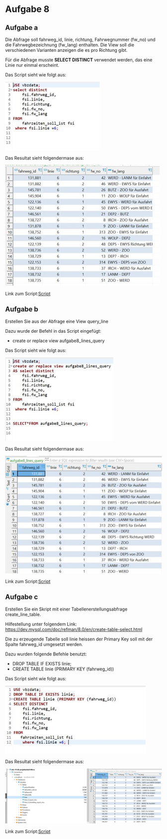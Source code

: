# Aufgabe 8
## Aufgabe a
Die Abfrage soll  fahrweg_id, linie, richtung, Fahrwegnummer (fw_no) und die Fahrwegbezeichnung 
(fw_lang) enthalten. Die View soll die verschiedenen Varianten anzeigen die es pro Richtung gibt.

Für die Abfrage musste **SELECT DISTINCT** verwendet werden, das eine Linie nur einmal erscheint.

Das Script sieht wie folgt aus:

![script](/Images/Aufgabe8/script8a.JPG)

Das Resultat sieht folgendermase aus:

![script](/Images/Aufgabe8/resultat8a.jpg)

Link zum Script:[Script](/Scripts/Aufgabe8/Aufgabe8a.sql)

## Aufgabe b
Erstellen Sie aus der Abfrage eine View query_line 

Dazu wurde der Befehl in das Script eingefügt:
- create or replace view aufgabe8_lines_query

Das Script sieht wie folgt aus:

![script](/Images/Aufgabe8/script8b.JPG)

Das Resultat sieht folgendermase aus:

![script](/Images/Aufgabe8/resultat8b.JPG)

Link zum Script:[Script](/Scripts/Aufgabe8/Aufgabe8b.sql)

## Aufgabe c
Erstellen Sie ein Skript mit einer Tabellenerstellungsabfrage create_line_table. 

Hilfestellung unter folgendem Link: https://dev.mysql.com/doc/refman/8.0/en/create-table-select.html  

Die zu erzeugende Tabelle soll linie heissen der Primary Key soll mit der Spalte fahrweg_id umgesetzt werden.

Dazu wurden folgende Befehle benutzt:
- DROP TABLE IF EXISTS linie;
- CREATE TABLE linie (PRIMARY KEY (fahrweg_id))

Das Script sieht wie folgt aus:

![script](/Images/Aufgabe8/script8c.JPG)

Das Resultat sieht folgendermase aus:

![script](/Images/Aufgabe8/resultat8c.JPG)

Link zum Script:[Script](/Scripts/Aufgabe8/create_line_table.sql)